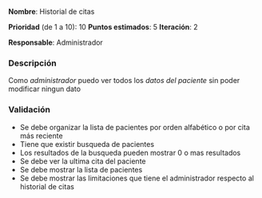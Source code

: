 **Nombre**: Historial de citas

**Prioridad** (de 1 a 10): 10
**Puntos estimados**: 5
**Iteración**: 2

**Responsable**: Administrador

### Descripción

Como *administrador* puedo ver todos los *datos del paciente* sin poder modificar ningun dato

### Validación

* Se debe organizar la lista de pacientes por orden alfabético o por cita más reciente
* Tiene que existir busqueda de pacientes
* Los resultados de la busqueda pueden mostrar 0 o mas resultados
* Se debe ver la ultima cita del paciente
* Se debe mostrar la lista de pacientes
* Se debe mostrar las limitaciones que tiene el administrador respecto al historial de citas
